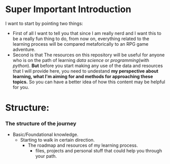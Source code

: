 # Super Important Introduction
I want to start by pointing two things:
* First of all I want to tell you that since I am really nerd and I want this to be a really fun thing to do, from now on, everything related to the learning process will be compared metaforically to an RPG game adventure.
* Second is that The resources on this repository will be useful for anyone who is on the path of learning *data science* or *programming*(with *python*). **But** before you start making any use of the data and resources that I will provide here, you need to undestand **my perspective about learning, what I'm aiming for and methods for approaching these topics.** So you can have a better idea of how this content may be helpful for you.
# Structure:
### The structure of the journey
* Basic/Foundational knowledge.
  * Starting to walk in certain direction.
    * The roadmap and resources of my learning process.
      * files, projects and personal stuff that could help you through your path. 
